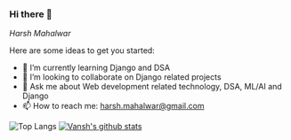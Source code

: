 ### Hi there 👋

*Harsh Mahalwar* 

Here are some ideas to get you started:

- 🌱 I’m currently learning Django and DSA
- 👯 I’m looking to collaborate on Django related projects
- 💬 Ask me about Web development related technology, DSA, ML/AI and Django
- 📫 How to reach me: harsh.mahalwar@gmail.com

![Top Langs](https://github-readme-stats.vercel.app/api/top-langs/?username=HarshMahalwar&langs_count=8&theme=nightowl&hide=html)
[![Vansh's github stats](https://github-readme-stats.vercel.app/api?username=HarshMahalwar&theme=nightowl)](https://github.com/HarshMahalwar/github-readme-stats)
